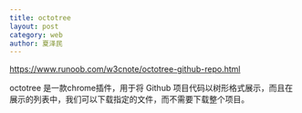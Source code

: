 ```yaml
---
title: octotree
layout: post
category: web
author: 夏泽民
---
```

https://www.runoob.com/w3cnote/octotree-github-repo.html
<!-- more -->
octotree 是一款chrome插件，用于将 Github 项目代码以树形格式展示，而且在展示的列表中，我们可以下载指定的文件，而不需要下载整个项目。
